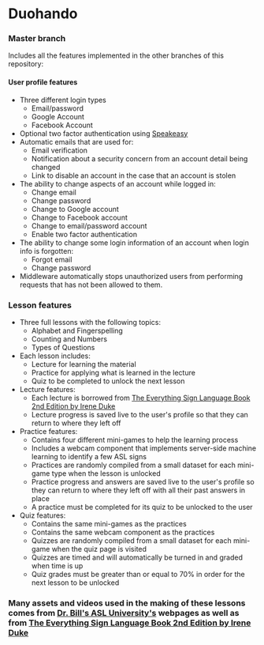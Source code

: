 # Duohando
### Master branch
Includes all the features implemented in the other branches of this repository:
#### User profile features
* Three different login types
  * Email/password
  * Google Account
  * Facebook Account
* Optional two factor authentication using [Speakeasy](https://www.npmjs.com/package/speakeasy)
* Automatic emails that are used for:
  * Email verification
  * Notification about a security concern from an account detail being changed
  * Link to disable an account in the case that an account is stolen
* The ability to change aspects of an account while logged in:
  * Change email
  * Change password
  * Change to Google account
  * Change to Facebook account
  * Change to email/password account
  * Enable two factor authentication
* The ability to change some login information of an account when login info is forgotten:
  * Forgot email
  * Change password
* Middleware automatically stops unauthorized users from performing requests that has not been allowed to them.

### Lesson features
* Three full lessons with the following topics:
  * Alphabet and Fingerspelling
  * Counting and Numbers
  * Types of Questions
* Each lesson includes:
  * Lecture for learning the material
  * Practice for applying what is learned in the lecture
  * Quiz to be completed to unlock the next lesson
* Lecture features:
  * Each lecture is borrowed from [The Everything Sign Language Book 2nd Edition by Irene Duke](https://www.simonandschuster.com/books/The-Everything-Sign-Language-Book/Irene-Duke/Everything/9781598698831)
  * Lecture progress is saved live to the user's profile so that they can return to where they left off
* Practice features:
  * Contains four different mini-games to help the learning process
  * Includes a webcam component that implements server-side machine learning to identify a few ASL signs
  * Practices are randomly compiled from a small dataset for each mini-game type when the lesson is unlocked
  * Practice progress and answers are saved live to the user's profile so they can return to where they left off with all their past answers in place
  * A practice must be completed for its quiz to be unlocked to the user
* Quiz features:
  * Contains the same mini-games as the practices
  * Contains the same webcam component as the practices
  * Quizzes are randomly compiled from a small dataset for each mini-game when the quiz page is visited
  * Quizzes are timed and will automatically be turned in and graded when time is up
  * Quiz grades must be greater than or equal to 70% in order for the next lesson to be unlocked
  
### Many assets and videos used in the making of these lessons comes from [Dr. Bill's ASL University's](https://www.lifeprint.com/) webpages as well as from [The Everything Sign Language Book 2nd Edition by Irene Duke](https://www.simonandschuster.com/books/The-Everything-Sign-Language-Book/Irene-Duke/Everything/9781598698831)
